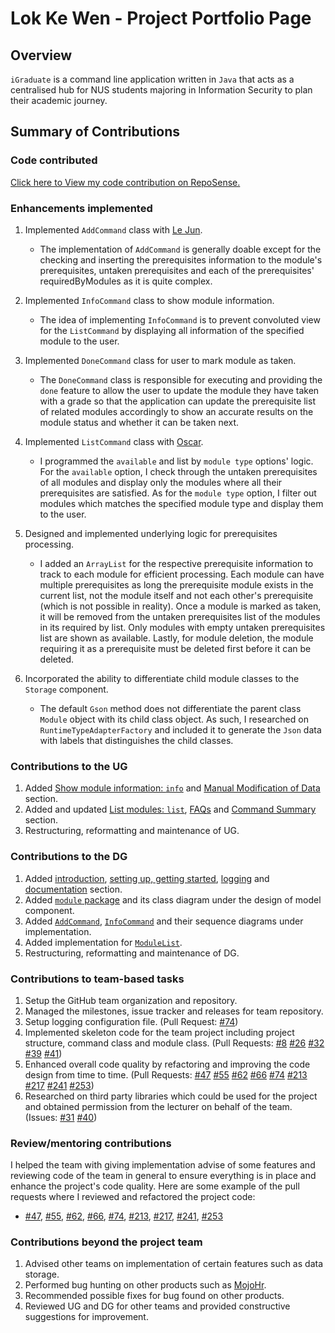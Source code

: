 # Lok Ke Wen - Project Portfolio Page

## Overview

`iGraduate` is a command line application written in `Java` that acts as a centralised hub for NUS students 
majoring in Information Security to plan their academic journey.

## Summary of Contributions

### Code contributed

[Click here to View my code contribution on RepoSense.](https://nus-cs2113-ay2021s2.github.io/tp-dashboard/?search=kewenlok&sort=groupTitle&sortWithin=title&timeframe=commit&mergegroup=&groupSelect=groupByRepos&breakdown=true&checkedFileTypes=docs~functional-code~test-code~other&since=2021-03-05&tabOpen=true&tabType=authorship&tabAuthor=kewenlok&tabRepo=AY2021S2-CS2113T-W09-2%2Ftp%5Bmaster%5D&authorshipIsMergeGroup=false&authorshipFileTypes=docs~functional-code~test-code~other) 

### Enhancements implemented

1. Implemented `AddCommand` class with [Le Jun](https://github.com/LJ-37).
    * The implementation of `AddCommand` is generally doable except for the checking and inserting the prerequisites 
      information to the module's prerequisites, untaken prerequisites and each of the prerequisites' requiredByModules
      as it is quite complex.
      
1. Implemented `InfoCommand` class to show module information.
    * The idea of implementing `InfoCommand` is to prevent convoluted view for the `ListCommand` by displaying all information
      of the specified module to the user.
      
1. Implemented `DoneCommand` class for user to mark module as taken.
    * The `DoneCommand` class is responsible for executing and providing the `done` feature to allow the user to update 
      the module they have taken with a grade so that the application can update the prerequisite list of related
      modules accordingly to show an accurate results on the module status and whether it can be taken next.
      
1. Implemented `ListCommand` class with [Oscar](https://github.com/oscarlai1998).
    * I programmed the `available` and list by `module type` options' logic. For the `available` option, I check through the 
      untaken prerequisites of all modules and display only the modules where all their prerequisites are satisfied. As for 
      the `module type` option, I filter out modules which matches the specified module type and display them to the user.
      
1. Designed and implemented underlying logic for prerequisites processing.
    * I added an `ArrayList` for the respective prerequisite information to track to each module for efficient processing. Each 
      module can have multiple prerequisites as long the prerequisite module exists in the current list, not the module itself 
      and not each other's prerequisite (which is not possible in reality). Once a module is marked as taken, it will be removed 
      from the untaken prerequisites list of the modules in its required by list. Only modules with empty untaken prerequisites 
      list are shown as available. Lastly, for module deletion, the module requiring it as a prerequisite must be deleted first 
      before it can be deleted.
      
1. Incorporated the ability to differentiate child module classes to the `Storage` component.
    * The default `Gson` method does not differentiate the parent class `Module` object with its child class object. As such, 
      I researched on `RuntimeTypeAdapterFactory` and included it to generate the `Json` data with labels that distinguishes
      the child classes.

### Contributions to the UG

1. Added [Show module information: `info`](https://ay2021s2-cs2113t-w09-2.github.io/tp/UserGuide.html#show-module-information-info) 
   and [Manual Modification of Data](https://ay2021s2-cs2113t-w09-2.github.io/tp/UserGuide.html#manual-modification-of-data) section.
1. Added and updated [List modules: `list`](https://ay2021s2-cs2113t-w09-2.github.io/tp/UserGuide.html#list-modules-list), 
   [FAQs](https://ay2021s2-cs2113t-w09-2.github.io/tp/UserGuide.html#frequently-asked-questions) 
   and [Command Summary](https://ay2021s2-cs2113t-w09-2.github.io/tp/UserGuide.html#command-summary) section.
1. Restructuring, reformatting and maintenance of UG.

### Contributions to the DG

1. Added [introduction](https://ay2021s2-cs2113t-w09-2.github.io/tp/DeveloperGuide.html#introduction), 
   [setting up, getting started](https://ay2021s2-cs2113t-w09-2.github.io/tp/DeveloperGuide.html#setting-up-getting-started), 
   [logging](https://ay2021s2-cs2113t-w09-2.github.io/tp/DeveloperGuide.html#logging) 
   and [documentation](https://ay2021s2-cs2113t-w09-2.github.io/tp/DeveloperGuide.html#documentation) section.
1. Added [`module` package](https://ay2021s2-cs2113t-w09-2.github.io/tp/DeveloperGuide.html#module-package) and its 
   class diagram under the design of model component.
1. Added [`AddCommand`](https://ay2021s2-cs2113t-w09-2.github.io/tp/DeveloperGuide.html#command), 
   [`InfoCommand`](https://ay2021s2-cs2113t-w09-2.github.io/tp/DeveloperGuide.html#command) and their sequence diagrams 
   under implementation.
1. Added implementation for [`ModuleList`](https://ay2021s2-cs2113t-w09-2.github.io/tp/DeveloperGuide.html#modulelist).
1. Restructuring, reformatting and maintenance of DG.

### Contributions to team-based tasks

1. Setup the GitHub team organization and repository.
1. Managed the milestones, issue tracker and releases for team repository.
1. Setup logging configuration file. (Pull Request: [#74](https://github.com/AY2021S2-CS2113T-W09-2/tp/pull/74))
1. Implemented skeleton code for the team project including project structure, command class and module class. 
  (Pull Requests: [#8](https://github.com/AY2021S2-CS2113T-W09-2/tp/pull/8)
  [#26](https://github.com/AY2021S2-CS2113T-W09-2/tp/pull/26) 
  [#32](https://github.com/AY2021S2-CS2113T-W09-2/tp/pull/32)
  [#39](https://github.com/AY2021S2-CS2113T-W09-2/tp/pull/39)
  [#41](https://github.com/AY2021S2-CS2113T-W09-2/tp/pull/41))
1. Enhanced overall code quality by refactoring and improving the code design from time to time. (Pull Requests: 
  [#47](https://github.com/AY2021S2-CS2113T-W09-2/tp/pull/47)
  [#55](https://github.com/AY2021S2-CS2113T-W09-2/tp/pull/55)
  [#62](https://github.com/AY2021S2-CS2113T-W09-2/tp/pull/62)
  [#66](https://github.com/AY2021S2-CS2113T-W09-2/tp/pull/66)
  [#74](https://github.com/AY2021S2-CS2113T-W09-2/tp/pull/74)
  [#213](https://github.com/AY2021S2-CS2113T-W09-2/tp/pull/213)
  [#217](https://github.com/AY2021S2-CS2113T-W09-2/tp/pull/217)
  [#241](https://github.com/AY2021S2-CS2113T-W09-2/tp/pull/241)
  [#253](https://github.com/AY2021S2-CS2113T-W09-2/tp/pull/253))
1. Researched on third party libraries which could be used for the project and obtained permission from the lecturer 
  on behalf of the team. (Issues: [#31](https://github.com/nus-cs2113-AY2021S2/forum/issues/31)
  [#40](https://github.com/nus-cs2113-AY2021S2/forum/issues/40))

### Review/mentoring contributions

I helped the team with giving implementation advise of some features and reviewing code of the team in general
to ensure everything is in place and enhance the project's code quality. Here are some example of the pull requests where 
I reviewed and refactored the project code:
* [#47](https://github.com/AY2021S2-CS2113T-W09-2/tp/pull/47), [#55](https://github.com/AY2021S2-CS2113T-W09-2/tp/pull/55), 
  [#62](https://github.com/AY2021S2-CS2113T-W09-2/tp/pull/62), [#66](https://github.com/AY2021S2-CS2113T-W09-2/tp/pull/66),
  [#74](https://github.com/AY2021S2-CS2113T-W09-2/tp/pull/74), [#213](https://github.com/AY2021S2-CS2113T-W09-2/tp/pull/213),
  [#217](https://github.com/AY2021S2-CS2113T-W09-2/tp/pull/217), [#241](https://github.com/AY2021S2-CS2113T-W09-2/tp/pull/241),
  [#253](https://github.com/AY2021S2-CS2113T-W09-2/tp/pull/253)

### Contributions beyond the project team

1. Advised other teams on implementation of certain features such as data storage.
1. Performed bug hunting on other products such as [MojoHr](https://github.com/AY2021S2-CS2113-W10-2/tp).
1. Recommended possible fixes for bug found on other products.
1. Reviewed UG and DG for other teams and provided constructive suggestions for improvement.